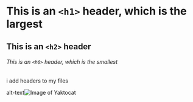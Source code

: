 # This is an `<h1>` header, which is the largest

## This is an `<h2>` header

###### This is an `<h6>` header, which is the smallest


i add headers to my files


alt-text![Image of Yaktocat](https://octodex.github.com/images/yaktocat.png)
